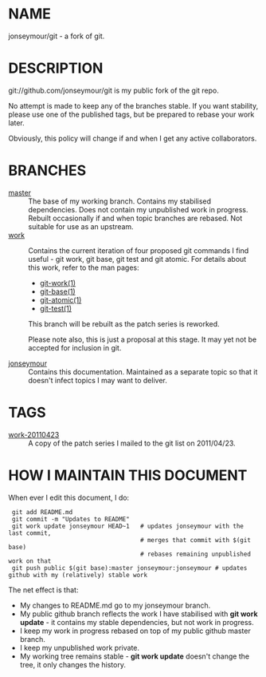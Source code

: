 NAME
====
jonseymour/git - a fork of git.

DESCRIPTION
===========

git://github.com/jonseymour/git is my public fork of the git repo.

No attempt is made to keep any of the branches stable. If you want stability, please use one of the published tags, but be prepared to rebase your work later. 

Obviously, this policy will change if and when I get any active collaborators.

BRANCHES
========

<dl>
<dt><a href="http://github.com/jonseymour/git" target="browse">master</a></dt>
<dd>The base of my working branch. Contains my stabilised dependencies. Does not contain my unpublished work in progress. Rebuilt occasionally if and when topic branches are rebased. Not suitable for use as an upstream.</dd>
<dt><a href="http://github.com/jonseymour/git/tree/work" target="browse">work</a><a name="work"/></dt>
<dd>
<p>Contains the current iteration of four proposed git commands I find useful - git work, git base, git test and git atomic. For details about this work, refer to the man pages:</p>
<ul>
<li><a href="https://jonseymour.s3.amazonaws.com/git-work.html" target="browse">git-work(1)</a></li>
<li><a href="https://jonseymour.s3.amazonaws.com/git-base.html" target="browse">git-base(1)</a></li>
<li><a href="https://jonseymour.s3.amazonaws.com/git-atomic.html" target="browse">git-atomic(1)</a></li>
<li><a href="https://jonseymour.s3.amazonaws.com/git-test.html" target="browse">git-test(1)</a></li>
</ul>
<p>
This branch will be rebuilt as the patch series is reworked.
</p>
<p>Please note also, this is just a proposal at this stage. It may yet not be accepted for inclusion in git.</p>
</dd>
<dt><a href="http://github.com/jonseymour/git/tree/jonseymour" target="browse">jonseymour</a></dt>
<dd>Contains this documentation. Maintained as a separate topic so that it doesn't infect topics I may want to deliver.</dd>
</dl>

TAGS
====

<dl>
<dt><a href="http://github.com/jonseymour/git/tree/work-20110423" target="browse">work-20110423</a></dt>
<dd>A copy of the patch series I mailed to the git list on 2011/04/23.</dd>
</dl>

HOW I MAINTAIN THIS DOCUMENT
============================
When ever I edit this document, I do:

     git add README.md
     git commit -m "Updates to README"
     git work update jonseymour HEAD~1   # updates jonseymour with the last commit, 
                                         # merges that commit with $(git base)
                                         # rebases remaining unpublished work on that
     git push public $(git base):master jonseymour:jonseymour # updates github with my (relatively) stable work

The net effect is that:

* My changes to README.md go to my jonseymour branch.
* My public github branch reflects the work I have stabilised with **git work update** - it contains my stable dependencies, but not work in progress.
* I keep my work in progress rebased on top of my public github master branch.
* I keep my unpublished work private.
* My working tree remains stable - **git work update** doesn't change the tree, it only changes the history. 

